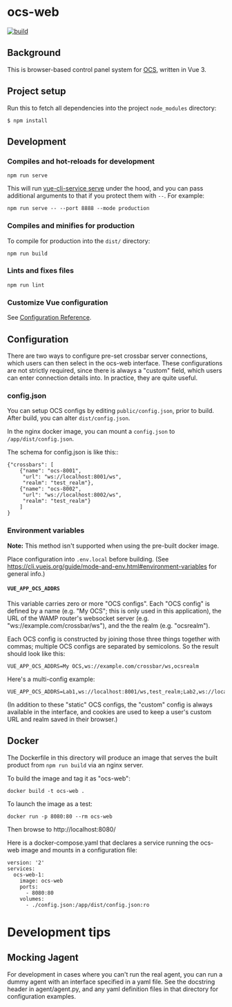 # ocs-web

[![build](https://img.shields.io/github/actions/workflow/status/simonsobs/ocs-web/build.yaml?branch=main)](https://github.com/simonsobs/ocs-web/actions/workflows/build.yaml)

## Background

This is browser-based control panel system for
[OCS](https://github.com/simonsobs/ocs), written in Vue 3.

## Project setup

Run this to fetch all dependencies into the project `node_modules`
directory:

```
$ npm install
```

## Development

### Compiles and hot-reloads for development

```
npm run serve
```

This will run [vue-cli-service
serve](https://cli.vuejs.org/guide/cli-service.html#vue-cli-service-serve)
under the hood, and you can pass additional arguments to that if you
protect them with `--`.  For example:

```
npm run serve -- --port 8888 --mode production
```

### Compiles and minifies for production

To compile for production into the `dist/` directory:

```
npm run build
```

### Lints and fixes files

```
npm run lint
```

### Customize Vue configuration
See [Configuration Reference](https://cli.vuejs.org/config/).


## Configuration

There are two ways to configure pre-set crossbar server connections, which
users can then select in the ocs-web interface. These configurations are not
strictly required, since there is always a "custom" field, which users can enter
connection details into. In practice, they are quite useful.

### config.json

You can setup OCS configs by editing `public/config.json`, prior to
build. After build, you can alter `dist/config.json`.

In the nginx docker image, you can mount a `config.json` to
`/app/dist/config.json`.

The schema for config.json is like this::

```
{"crossbars": [
    {"name": "ocs-8001",
     "url": "ws://localhost:8001/ws",
     "realm": "test_realm"},
    {"name": "ocs-8002",
     "url": "ws://localhost:8002/ws",
     "realm": "test_realm"}
    ]
}
```


### Environment variables

**Note:** This method isn't supported when using the pre-built docker image.

Place configuration into `.env.local` before building. (See
https://cli.vuejs.org/guide/mode-and-env.html#environment-variables
for general info.)

#### `VUE_APP_OCS_ADDRS`

This variable carries zero or more "OCS configs".  Each "OCS config"
is defined by a name (e.g. "My OCS"; this is only used in this
application), the URL of the WAMP router's websocket server
(e.g. "ws://example.com/crossbar/ws"), and the the realm
(e.g. "ocsrealm").

Each OCS config is constructed by joining those three things together
with commas; multiple OCS configs are separated by semicolons.  So the
result should look like this:

```
VUE_APP_OCS_ADDRS=My OCS,ws://example.com/crossbar/ws,ocsrealm
```

Here's a multi-config example:
```
VUE_APP_OCS_ADDRS=Lab1,ws://localhost:8001/ws,test_realm;Lab2,ws://localhost:8002/ws,test_realm
```

(In addition to these "static" OCS configs, the "custom" config is
always available in the interface, and cookies are used to keep a
user's custom URL and realm saved in their browser.)

## Docker

The Dockerfile in this directory will produce an image that serves the built
product from `npm run build` via an nginx server.

To build the image and tag it as "ocs-web":
```
docker build -t ocs-web .
```

To launch the image as a test:
```
docker run -p 8080:80 --rm ocs-web
```

Then browse to http://localhost:8080/

Here is a docker-compose.yaml that declares a service running the
ocs-web image and mounts in a configuration file:
```
version: '2'
services:
  ocs-web-1:
    image: ocs-web
    ports:
      - 8080:80
    volumes:
      - ./config.json:/app/dist/config.json:ro
```

# Development tips

## Mocking Jagent

For development in cases where you can't run the real agent, you can
run a dummy agent with an interface specified in a yaml file.  See the
docstring header in agent/agent.py, and any yaml definition files in
that directory for configuration examples.
